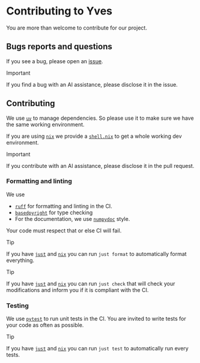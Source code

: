 # Contributing to Yves

You are more than welcome to contribute for our project.

## Bugs reports and questions

If you see a bug, please open an [issue](https://github.com/frx-org/yves/issues/new/choose).

> [!IMPORTANT]
> If you find a bug with an AI assistance, please disclose it in the issue.

## Contributing

We use [`uv`](https://docs.astral.sh/uv/) to manage dependencies.
So please use it to make sure we have the same working environment.

If you are using [`nix`](https://nixos.org/) we provide a [`shell.nix`](./shell.nix) to get a whole working dev environment.

> [!IMPORTANT]
> If you contribute with an AI assistance, please disclose it in the pull request.

### Formatting and linting

We use

- [`ruff`](https://docs.astral.sh/ruff/) for formatting and linting in the CI.
- [`basedpyright`](https://docs.basedpyright.com/latest) for type checking
- For the documentation, we use [`numpydoc`](https://numpydoc.readthedocs.io/en/latest/format.html) style.

Your code must respect that or else CI will fail.

> [!TIP]
> If you have [`just`](https://just.systems/) and [`nix`](https://nixos.org/) you can run `just format` to automatically format everything.

> [!TIP]
> If you have [`just`](https://just.systems/) and [`nix`](https://nixos.org/) you can run `just check` that will check your modifications and inform you if it is compliant with the CI.

### Testing

We use [`pytest`](https://docs.pytest.org/en/stable/) to run unit tests in the CI.
You are invited to write tests for your code as often as possible.

> [!TIP]
> If you have [`just`](https://just.systems/) and [`nix`](https://nixos.org/) you can run `just test` to automatically run every tests.
